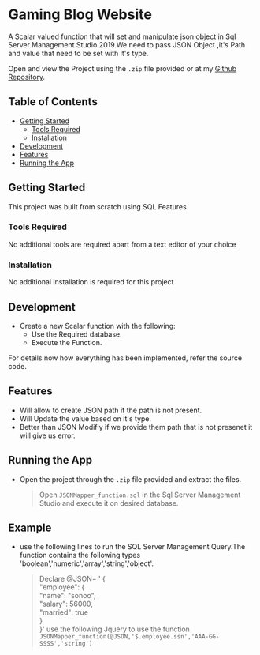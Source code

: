 # Gaming Blog Website

A Scalar valued function that will set and manipulate json object in Sql Server Management Studio 2019.We need to pass JSON Object ,it's Path and value that need to be set with it's type.

Open and view the Project using the `.zip` file provided or at my [Github Repository](https://github.com/https://github.com/MuhammadHashir28/SQL-JSON-Mapper).

## Table of Contents
- [Getting Started](#getting-started)
	- [Tools Required](#tools-required)
	- [Installation](#installation)
- [Development](#development)
- [Features](#features)
- [Running the App](#running-the-app)


## Getting Started

This project was built from scratch using SQL Features.

### Tools Required

No additional tools are required apart from a text editor of your choice

### Installation

No additional installation is required for this project

## Development

* Create a new Scalar function with the following:
  * Use the Required database.
  * Execute the Function. 
 
For details now how everything has been implemented, refer the source code.

## Features

* Will allow to create JSON path if the path is not present.
* Will Update the value based on it's type.
* Better than JSON Modifiy if we provide them path that is not presenet it will give us error.

## Running the App

* Open the project through the `.zip` file provided and extract the files. 
  > Open `JSONMapper_function.sql` in the Sql Server Management Studio and execute it on desired database.

## Example

* use the following lines to run the SQL Server Management Query.The function contains the following  types 'boolean','numeric','array','string','object'.
  > Declare @JSON= '    {  
        "employee": {  
            "name":       "sonoo",   
            "salary":      56000,   
            "married":    true  
        }  
    }'
  > use the following Jquery to use the function `JSONMapper_function(@JSON,'$.employee.ssn','AAA-GG-SSSS','string')`
